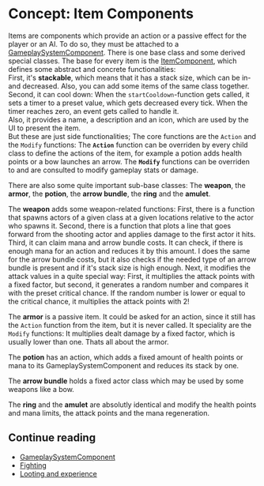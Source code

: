 # Concept: Item Components

Items are components which provide an action or a passive effect for the player or an AI. To do so, they must be attached to a [GameplaySystemComponent](Concept_GameplaySystemComponent.md). There is one base class and some derived special classes. The base for every item is the [ItemComponent](Cpp_ItemComponent.md), which defines some abstract and concrete functionalities:  
First, it's **stackable**, which means that it has a stack size, which can be in- and decreased. Also, you can add some items of the same class together. Second, it can cool down: When the `startCooldown`-function gets called, it sets a timer to a preset value, which gets decreased every tick. When the timer reaches zero, an event gets called to handle it.  
Also, it provides a name, a description and an icon, which are used by the UI to present the item.  
But these are just side functionalities; The core functions are the `Action` and the `Modify` functions:
The **`Action`** function can be overriden by every child class to define the actions of the item, for example a potion adds health points or a bow launches an arrow. The **`Modify`** functions can be overriden to and are consulted to modify gameplay stats or damage.

There are also some quite important sub-base classes: The **weapon**, the **armor**, the **potion**, the **arrow bundle**, the **ring** and the **amulet**.

The **weapon** adds some weapon-related functions: First, there is a function that spawns actors of a given class at a given locations relative to the actor who spawns it. Second, there is a function that plots a line that goes forward from the shooting actor and applies damage to the first actor it hits. Third, it can claim mana and arrow bundle costs. It can check, if there is enough mana for an action and reduces it by this amount. I does the same for the arrow bundle costs, but it also checks if the needed type of an arrow bundle is present and if it's stack size is high enough. Next, it modifies the attack values in a quite special way: First, it multiplies the attack points with a fixed factor, but second, it generates a random number and compares it with the preset critical chance. If the random number is lower or equal to the critical chance, it multiplies the attack points with 2!

The **armor** is a passive item. It could be asked for an action, since it still has the `Action` function from the item, but it is never called. It speciality are the `Modify` functions: It multiplies dealt damage by a fixed factor, which is usually lower than one. Thats all about the armor.

The **potion** has an action, which adds a fixed amount of health points or mana to its GameplaySystemComponent and reduces its stack by one.

The **arrow bundle** holds a fixed actor class which may be used by some weapons like a bow.

The **ring** and the **amulet** are absolutly identical and modify the health points and mana limits, the attack points and the mana regeneration.

## Continue reading

* [GameplaySystemComponent](Concept_GameplaySystemComponent.md)
* [Fighting](Concept_Fighting.md)
* [Looting and experience](Concept_Looting&Experience.md)

